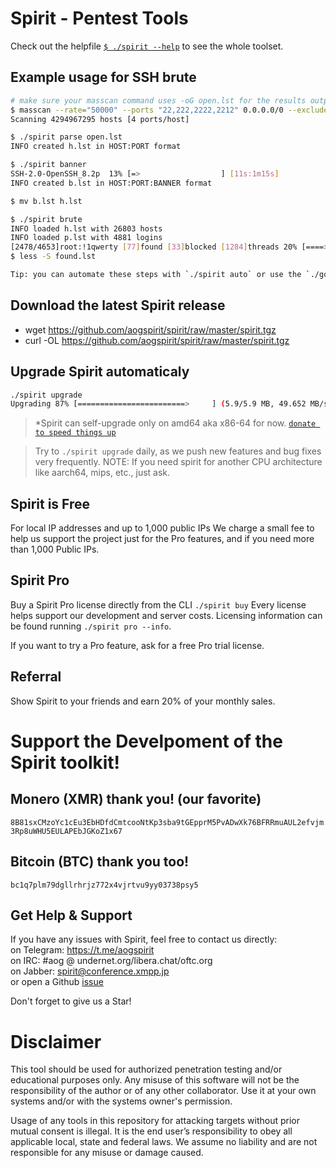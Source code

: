 # Spirit - Pentest Tools

Check out the helpfile [`$ ./spirit --help`](./HELP) to see the whole toolset.

## Example usage for SSH brute
```bash
# make sure your masscan command uses -oG open.lst for the results output file
$ masscan --rate="50000" --ports "22,222,2222,2212" 0.0.0.0/0 --exclude 255.255.255.255 -oG open.lst
Scanning 4294967295 hosts [4 ports/host]

$ ./spirit parse open.lst
INFO created h.lst in HOST:PORT format

$ ./spirit banner
SSH-2.0-OpenSSH_8.2p  13% [=>                  ] [11s:1m15s]
INFO created b.lst in HOST:PORT:BANNER format

$ mv b.lst h.lst

$ ./spirit brute
INFO loaded h.lst with 26803 hosts
INFO loaded p.lst with 4881 logins
[2478/4653]root:!1qwerty [77]found [33]blocked [1284]threads 20% [====>               ] [20s:1h13m36s]
$ less -S found.lst

Tip: you can automate these steps with `./spirit auto` or use the `./go.sh` script in `spirit.tgz`
```

## Download the latest Spirit release
- wget https://github.com/aogspirit/spirit/raw/master/spirit.tgz
- curl -OL https://github.com/aogspirit/spirit/raw/master/spirit.tgz

## Upgrade Spirit automaticaly
```bash
./spirit upgrade
Upgrading 87% [========================>     ] (5.9/5.9 MB, 49.652 MB/s)
```
>*Spirit can self-upgrade only on amd64 aka x86-64 for now. [`donate to speed things up`](#monero-xmr-thank-you)

>Try to `./spirit upgrade` daily, as we push new features and bug fixes very frequently.
> NOTE: If you need spirit for another CPU architecture like aarch64, mips, etc., just ask.

## Spirit is Free
For local IP addresses and up to 1,000 public IPs
We charge a small fee to help us support the project just for the Pro features, and if you need more than 1,000 Public IPs.

## Spirit Pro
Buy a Spirit Pro license directly from the CLI `./spirit buy`
Every license helps support our development and server costs.
Licensing information can be found running `./spirit pro --info`.

If you want to try a Pro feature, ask for a free Pro trial license.

## Referral
Show Spirit to your friends and earn 20% of your monthly sales.

# Support the Develpoment of the Spirit toolkit!
## Monero (XMR) thank you! (our favorite)
`8B81sxCMzoYc1cEu3EbHDfdCmtcooNtKp3sba9tGEpprM5PvADwXk76BFRRmuAUL2efvjm3Rp8uWHU5EULAPEbJGKoZ1x67`

## Bitcoin (BTC) thank you too!
`bc1q7plm79dgllrhrjz772x4vjrtvu9yy03738psy5`

## Get Help & Support
If you have any issues with Spirit, feel free to contact us directly: \
on Telegram: https://t.me/aogspirit \
on IRC: #aog @ undernet.org/libera.chat/oftc.org \
on Jabber: spirit@conference.xmpp.jp \
or open a Github [issue](https://github.com/theaog/spirit/issues)

Don't forget to give us a Star!

# Disclaimer

This tool should be used for authorized penetration testing and/or educational purposes only.
Any misuse of this software will not be the responsibility of the author or of any other collaborator.
Use it at your own systems and/or with the systems owner's permission.

Usage of any tools in this repository for attacking targets without prior mutual consent is illegal.
It is the end user’s responsibility to obey all applicable local, state and federal laws.
We assume no liability and are not responsible for any misuse or damage caused.
